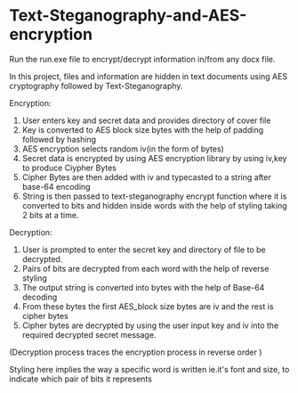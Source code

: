 # Text-Steganography-and-AES-encryption

Run the run.exe file to encrypt/decrypt information in/from any docx file.

In this project, files and information are hidden in text documents using AES cryptography followed by Text-Steganography.

Encryption:
1.	User enters key and secret data and provides directory of cover file
2.	Key is converted to AES block size bytes with the help of padding followed by hashing
3.	AES encryption selects random iv(in the form of bytes)
4.	Secret data is encrypted by using AES encryption library by using iv,key to produce Ciypher Bytes
5.	Cipher Bytes are then added with iv and typecasted to a string after base-64 encoding
6.	String is then passed to text-steganography encrypt function where it is converted to bits and hidden inside words with the help of styling taking 2 bits at a time.

Decryption:
1.	User is prompted to enter the secret key and directory of file to be decrypted.
2.	Pairs of bits are decrypted from each word with the help of reverse styling
3.	The output string is converted into bytes with the help of Base-64 decoding
4.	From these bytes the first AES_block size bytes are iv and the rest is cipher bytes
5.	Cipher bytes are decrypted by using the user input key and iv into the required decrypted secret message.

(Decryption process traces the encryption process in reverse order )

Styling here implies the way a specific word is written ie.it's font and size, to indicate which pair of bits it represents
